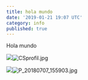 ```yaml
---
title: hola mundo
date: '2019-01-21 19:07 UTC'
category: info
published: true
---
```

Hola mundo

![]({{site.baseurl}}/source/content/media/CSprofil.jpg)![CSprofil.jpg]({{site.baseurl}}/source/content/media/CSprofil.jpg)

![]({{site.baseurl}}//source/content/media/P_20180707_155903.jpg)![P_20180707_155903.jpg]({{site.baseurl}}/source/content/media/P_20180707_155903.jpg)

